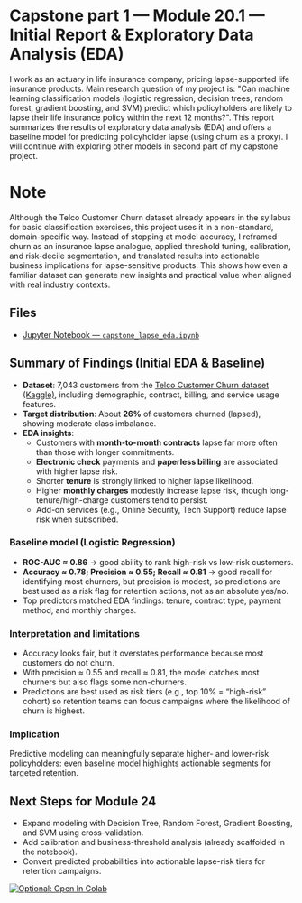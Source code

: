 

# Capstone part 1 — Module 20.1 — Initial Report & Exploratory Data Analysis (EDA)
I work as an actuary in life insurance company, pricing lapse-supported life insurance products. Main research question of my project is: "Can machine learning classification models (logistic regression, decision trees, random forest, gradient boosting, and SVM) predict which policyholders are likely to lapse their life insurance policy within the next 12 months?". This report summarizes the results of exploratory data analysis (EDA) and offers a baseline model for predicting policyholder lapse (using churn as a proxy). I will continue with exploring other models in second part of my capstone project.

# Note
Although the Telco Customer Churn dataset already appears in the syllabus for basic classification exercises, this project uses it in a non-standard, domain-specific way. Instead of stopping at model accuracy, I reframed churn as an insurance lapse analogue, applied threshold tuning, calibration, and risk-decile segmentation, and translated results into actionable business implications for lapse-sensitive products. This shows how even a familiar dataset can generate new insights and practical value when aligned with real industry contexts.

## Files

- [Jupyter Notebook — `capstone_lapse_eda.ipynb`](capstone_lapse_eda.ipynb)


## Summary of Findings (Initial EDA & Baseline)

- **Dataset**: 7,043 customers from the [Telco Customer Churn dataset (Kaggle)](https://www.kaggle.com/blastchar/telco-customer-churn), including demographic, contract, billing, and service usage features.
- **Target distribution**: About **26%** of customers churned (lapsed), showing moderate class imbalance.
- **EDA insights**:
  - Customers with **month-to-month contracts** lapse far more often than those with longer commitments.
  - **Electronic check** payments and **paperless billing** are associated with higher lapse risk.
  - Shorter **tenure** is strongly linked to higher lapse likelihood.
  - Higher **monthly charges** modestly increase lapse risk, though long-tenure/high-charge customers tend to persist.
  - Add-on services (e.g., Online Security, Tech Support) reduce lapse risk when subscribed.

### Baseline model (Logistic Regression)
- **ROC-AUC ≈ 0.86** → good ability to rank high-risk vs low-risk customers.  
- **Accuracy ≈ 0.78; Precision ≈ 0.55; Recall ≈ 0.81** → good recall for identifying most churners, but precision is modest, so predictions are best used as a risk flag for retention actions, not as an absolute yes/no.  
- Top predictors matched EDA findings: tenure, contract type, payment method, and monthly charges.  

### Interpretation and limitations
- Accuracy looks fair, but it overstates performance because most customers do not churn.
- With precision ≈ 0.55 and recall ≈ 0.81, the model catches most churners but also flags some non-churners.
- Predictions are best used as risk tiers (e.g., top 10% = “high-risk” cohort) so retention teams can focus campaigns where the likelihood of churn is highest.

### Implication
Predictive modeling can meaningfully separate higher- and lower-risk policyholders: even baseline model highlights actionable segments for targeted retention.

## Next Steps for Module 24

- Expand modeling with Decision Tree, Random Forest, Gradient Boosting, and SVM using cross-validation.
- Add calibration and business-threshold analysis (already scaffolded in the notebook).
- Convert predicted probabilities into actionable lapse-risk tiers for retention campaigns.

[![Optional: Open In Colab](https://colab.research.google.com/assets/colab-badge.svg)](https://colab.research.google.com/github/aiactuary/capstone1/blob/main/capstone_lapse_eda.ipynb)




